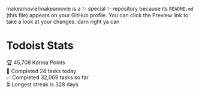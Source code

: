 makeamovie/makeamovie is a ✨ special ✨ repository because its `README.md` (this file) appears on your GitHub profile.
You can click the Preview link to take a look at your changes. darn right ya can

# Todoist Stats

<!-- TODO-IST:START -->
🏆  45,708 Karma Points           
🌸  Completed 24 tasks today           
✅  Completed 32,069 tasks so far           
⏳  Longest streak is 328 days
<!-- TODO-IST:END -->